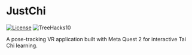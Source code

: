 # JustChi

[![License](https://img.shields.io/badge/license-MIT-green)](LICENSE.md)
![TreeHacks10](https://img.shields.io/badge/event-TreeHacks-8C1515)

A pose-tracking VR application built with Meta Quest 2 for interactive Tai Chi learning.
